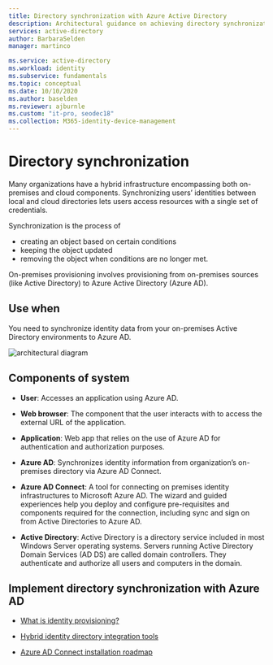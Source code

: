 ```yaml
---
title: Directory synchronization with Azure Active Directory
description: Architectural guidance on achieving directory synchronization with Azure Active Directory.
services: active-directory
author: BarbaraSelden
manager: martinco

ms.service: active-directory
ms.workload: identity
ms.subservice: fundamentals
ms.topic: conceptual
ms.date: 10/10/2020
ms.author: baselden
ms.reviewer: ajburnle
ms.custom: "it-pro, seodec18"
ms.collection: M365-identity-device-management
---
```


# Directory synchronization

Many organizations have a hybrid infrastructure encompassing both on-premises and cloud components. Synchronizing users’ identities between local and cloud directories lets users access resources with a single set of credentials. 

Synchronization is the process of 

* creating an object based on certain conditions
* keeping the object updated
* removing the object when conditions are no longer met. 

On-premises provisioning involves provisioning from on-premises sources (like Active Directory) to Azure Active Directory (Azure AD). 

## Use when

You need to synchronize identity data from your on-premises Active Directory environments to Azure AD.

![architectural diagram](./media/authentication-patterns/dir-sync-auth.png)

## Components of system

* **User**: Accesses an application using Azure AD.

* **Web browser**: The component that the user interacts with to access the external URL of the application.

* **Application**: Web app that relies on the use of Azure AD for authentication and authorization purposes.

* **Azure AD**: Synchronizes identity information from organization’s on-premises directory via Azure AD Connect. 

* **Azure AD Connect**: A tool for connecting on premises identity infrastructures to Microsoft Azure AD. The wizard and guided experiences help you deploy and configure pre-requisites and components required for the connection, including sync and sign on from Active Directories to Azure AD. 

* **Active Directory**: Active Directory is a directory service included in most Windows Server operating systems. Servers running Active Directory Domain Services (AD DS) are called domain controllers. They authenticate and authorize all users and computers in the domain.

## Implement directory synchronization with Azure AD

* [What is identity provisioning?](../cloud-sync/what-is-provisioning.md) 

* [Hybrid identity directory integration tools](../hybrid/plan-hybrid-identity-design-considerations-tools-comparison.md) 

* [Azure AD Connect installation roadmap](../hybrid/how-to-connect-install-roadmap.md)
